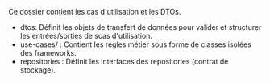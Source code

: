 Ce dossier contient les cas d'utilisation et les DTOs.
 - dtos: Définit les objets de transfert de données pour valider et structurer les entrées/sorties de scas d'utilisation.
 - use-cases/ : Contient les règles métier sous forme de classes isolées des frameworks.
 - repositories : Définit les interfaces des repositories (contrat de stockage).
